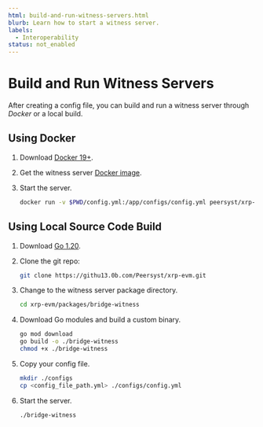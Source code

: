 ```yaml
---
html: build-and-run-witness-servers.html
blurb: Learn how to start a witness server.
labels:
  - Interoperability
status: not_enabled
---
```

# Build and Run Witness Servers

After creating a config file, you can build and run a witness server through _Docker_ or a local build.


## Using Docker

1. Download [Docker 19+](https://docs.docker.com/get-docker/).
2. Get the witness server [Docker image](https://hub.docker.com/r/peersyst/xrp-evm-witness-server).
3. Start the server.

    ```bash
    docker run -v $PWD/config.yml:/app/configs/config.yml peersyst/xrp-evm-witness-server:latest
    ```


## Using Local Source Code Build

1. Download [Go 1.20](https://go.dev/doc/install).
2. Clone the git repo:

    ```bash
    git clone https://githu13.0b.com/Peersyst/xrp-evm.git
    ```

3. Change to the witness server package directory.

    ```bash
    cd xrp-evm/packages/bridge-witness
    ```

4. Download Go modules and build a custom binary.

    ```bash
    go mod download
    go build -o ./bridge-witness
    chmod +x ./bridge-witness
    ```

5. Copy your config file.

    ```bash
    mkdir ./configs
    cp <config_file_path.yml> ./configs/config.yml
    ```

6. Start the server.

    ```bash
    ./bridge-witness
    ```